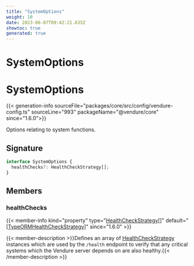 ```yaml
---
title: "SystemOptions"
weight: 10
date: 2023-06-07T09:42:21.635Z
showtoc: true
generated: true
---
```

<!-- This file was generated from the Vendure source. Do not modify. Instead, re-run the "docs:build" script -->

# SystemOptions
<div class="symbol">


# SystemOptions

{{< generation-info sourceFile="packages/core/src/config/vendure-config.ts" sourceLine="993" packageName="@vendure/core" since="1.6.0">}}

Options relating to system functions.

## Signature

```TypeScript
interface SystemOptions {
  healthChecks?: HealthCheckStrategy[];
}
```
## Members

### healthChecks

{{< member-info kind="property" type="<a href='/typescript-api/health-check/health-check-strategy#healthcheckstrategy'>HealthCheckStrategy</a>[]" default="[<a href='/typescript-api/health-check/type-ormhealth-check-strategy#typeormhealthcheckstrategy'>TypeORMHealthCheckStrategy</a>]"  since="1.6.0" >}}

{{< member-description >}}Defines an array of <a href='/typescript-api/health-check/health-check-strategy#healthcheckstrategy'>HealthCheckStrategy</a> instances which are used by the `/health` endpoint to verify
that any critical systems which the Vendure server depends on are also healthy.{{< /member-description >}}


</div>
